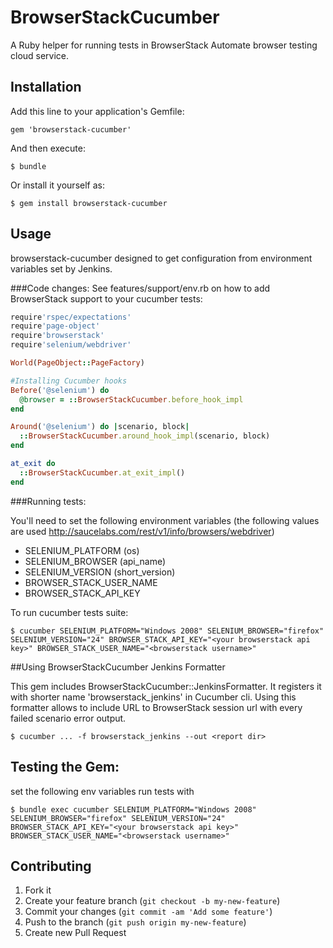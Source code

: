 # BrowserStackCucumber

A Ruby helper for running tests in BrowserStack Automate browser testing cloud service.

## Installation

Add this line to your application's Gemfile:

    gem 'browserstack-cucumber'

And then execute:

    $ bundle

Or install it yourself as:

    $ gem install browserstack-cucumber

## Usage

browserstack-cucumber designed to get configuration from environment variables set by Jenkins.

###Code changes:
See features/support/env.rb on how to add BrowserStack support to your cucumber tests:

```ruby
require'rspec/expectations'
require'page-object'
require'browserstack'
require'selenium/webdriver'

World(PageObject::PageFactory)

#Installing Cucumber hooks
Before('@selenium') do
  @browser = ::BrowserStackCucumber.before_hook_impl
end

Around('@selenium') do |scenario, block|
  ::BrowserStackCucumber.around_hook_impl(scenario, block)
end

at_exit do
  ::BrowserStackCucumber.at_exit_impl()
end
```


###Running tests:

You'll need to set the following environment variables (the following values are used http://saucelabs.com/rest/v1/info/browsers/webdriver)
 * SELENIUM_PLATFORM (os)
 * SELENIUM_BROWSER (api_name)
 * SELENIUM_VERSION (short_version)
 * BROWSER_STACK_USER_NAME
 * BROWSER_STACK_API_KEY

To run cucumber tests suite:

    $ cucumber SELENIUM_PLATFORM="Windows 2008" SELENIUM_BROWSER="firefox" SELENIUM_VERSION="24" BROWSER_STACK_API_KEY="<your browserstack api key>" BROWSER_STACK_USER_NAME="<browserstack username>"

##Using BrowserStackCucumber Jenkins Formatter

This gem includes BrowserStackCucumber::JenkinsFormatter. It registers it with shorter name 'browserstack_jenkins' in Cucumber cli.
Using this formatter allows to include URL to BrowserStack session url with every failed scenario error output.

    $ cucumber ... -f browserstack_jenkins --out <report dir>

## Testing the Gem:

set the following env variables
run tests with

    $ bundle exec cucumber SELENIUM_PLATFORM="Windows 2008" SELENIUM_BROWSER="firefox" SELENIUM_VERSION="24" BROWSER_STACK_API_KEY="<your browserstack api key>" BROWSER_STACK_USER_NAME="<browserstack username>"


## Contributing

1. Fork it
2. Create your feature branch (`git checkout -b my-new-feature`)
3. Commit your changes (`git commit -am 'Add some feature'`)
4. Push to the branch (`git push origin my-new-feature`)
5. Create new Pull Request
